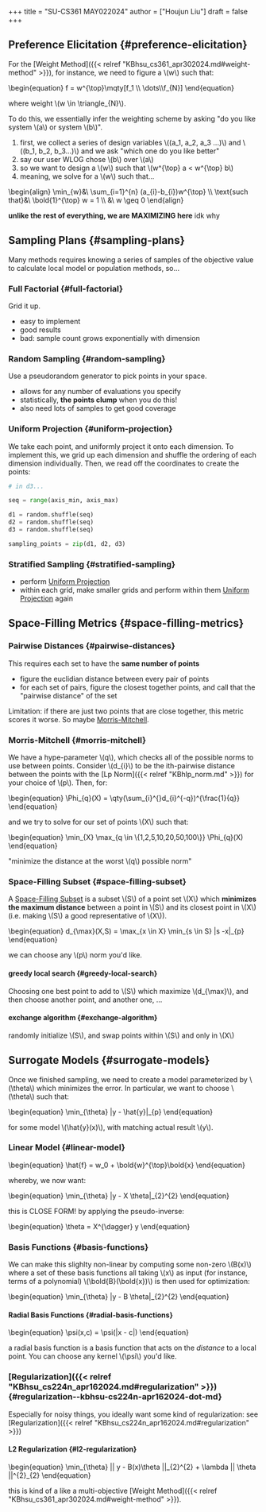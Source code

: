 +++
title = "SU-CS361 MAY022024"
author = ["Houjun Liu"]
draft = false
+++

## Preference Elicitation {#preference-elicitation}

For the [Weight Method]({{< relref "KBhsu_cs361_apr302024.md#weight-method" >}}), for instance, we need to figure a \\(w\\) such that:

\begin{equation}
f = w^{\top}\mqty[f\_1 \\\ \dots\\\f\_{N}]
\end{equation}

where weight \\(w \in \triangle\_{N}\\).

To do this, we essentially infer the weighting scheme by asking "do you like system \\(a\\) or system \\(b\\)".

1.  first, we collect a series of design variables \\((a\_1, a\_2, a\_3 ...)\\) and \\((b\_1, b\_2, b\_3...)\\) and we ask "which one do you like better"
2.  say our user WLOG chose \\(b\\) over \\(a\\)
3.  so we want to design a \\(w\\) such that \\(w^{\top} a < w^{\top} b\\)
4.  meaning, we solve for a \\(w\\) such that...

\begin{align}
\min\_{w}&\ \sum\_{i=1}^{n} (a\_{i}-b\_{i})w^{\top} \\\\
\text{such that}&\ \bold{1}^{\top} w = 1 \\\\
&\ w \geq 0
\end{align}

**unlike the rest of everything, we are MAXIMIZING here** idk why


## Sampling Plans {#sampling-plans}

Many methods requires knowing a series of samples of the objective value to calculate local model or population methods, so...


### Full Factorial {#full-factorial}

Grid it up.

-   easy to implement
-   good results
-   bad: sample count grows exponentially with dimension


### Random Sampling {#random-sampling}

Use a pseudorandom generator to pick points in your space.

-   allows for any number of evaluations you specify
-   statistically, **the points clump** when you do this!
-   also need lots of samples to get good coverage


### Uniform Projection {#uniform-projection}

We take each point, and uniformly project it onto each dimension. To implement this, we grid up each dimension and shuffle the ordering of each dimension individually. Then, we read off the coordinates to create the points:

```python
# in d3...

seq = range(axis_min, axis_max)

d1 = random.shuffle(seq)
d2 = random.shuffle(seq)
d3 = random.shuffle(seq)

sampling_points = zip(d1, d2, d3)
```


### Stratified Sampling {#stratified-sampling}

-   perform [Uniform Projection](#uniform-projection)
-   within each grid, make smaller grids and perform within them [Uniform Projection](#uniform-projection) again


## Space-Filling Metrics {#space-filling-metrics}


### Pairwise Distances {#pairwise-distances}

This requires each set to have the **same number of points**

-   figure the euclidian distance between every pair of points
-   for each set of pairs, figure the closest together points, and call that the "pairwise distance" of the set

Limitation: if there are just two points that are close together, this metric scores it worse. So maybe [Morris-Mitchell](#morris-mitchell).


### Morris-Mitchell {#morris-mitchell}

We have a hype-parameter \\(q\\), which checks all of the possible norms to use between points. Consider \\(d\_{i}\\) to be the ith-pairwise distance between the points with the [Lp Norm]({{< relref "KBhlp_norm.md" >}}) for your choice of \\(p\\). Then, for:

\begin{equation}
\Phi\_{q}(X) = \qty(\sum\_{i}^{}d\_{i}^{-q})^{\frac{1}{q}}
\end{equation}

and we try to solve for our set of points \\(X\\) such that:

\begin{equation}
\min\_{X} \max\_{q \in \\{1,2,5,10,20,50,100\\}} \Phi\_{q}(X)
\end{equation}

"minimize the distance at the worst \\(q\\) possible norm"


### Space-Filling Subset {#space-filling-subset}

A [Space-Filling Subset](#space-filling-subset) is a subset \\(S\\) of a point set \\(X\\) which **minimizes the maximum distance** between a point in \\(S\\) and its closest point in \\(X\\) (i.e. making \\(S\\) a good representative of \\(X\\)).

\begin{equation}
d\_{\max}(X,S) = \max\_{x \in X} \min\_{s \in S} |s -x|\_{p}
\end{equation}

we can choose any \\(p\\) norm you'd like.


#### greedy local search {#greedy-local-search}

Choosing one best point to add to \\(S\\) which maximize \\(d\_{\max}\\), and then choose another point, and another one, ...


#### exchange algorithm {#exchange-algorithm}

randomly initialize \\(S\\), and swap points within \\(S\\) and only in \\(X\\)


## Surrogate Models {#surrogate-models}

Once we finished sampling, we need to create a model parameterized by \\(\theta\\) which minimizes the error. In particular, we want to choose \\(\theta\\) such that:

\begin{equation}
\min\_{\theta} |y - \hat{y}|\_{p}
\end{equation}

for some model \\(\hat{y}(x)\\), with matching actual result \\(y\\).


### Linear Model {#linear-model}

\begin{equation}
\hat{f} = w\_0 + \bold{w}^{\top}\bold{x}
\end{equation}

whereby, we now want:

\begin{equation}
\min\_{\theta} |y - X \theta|\_{2}^{2}
\end{equation}

this is CLOSE FORM! by applying the pseudo-inverse:

\begin{equation}
\theta = X^{\dagger} y
\end{equation}


### Basis Functions {#basis-functions}

We can make this slighlty non-linear by computing some non-zero \\(B(x)\\) where a set of these basis functions all taking \\(x\\) as input (for instance, terms of a polynomial) \\(\bold{B}(\bold{x})\\) is then used for optimization:

\begin{equation}
\min\_{\theta} |y - B \theta|\_{2}^{2}
\end{equation}


#### Radial Basis Functions {#radial-basis-functions}

\begin{equation}
\psi(x,c) = \psi(|x - c|)
\end{equation}

a radial basis function is a basis function that acts on the _distance_ to a local point. You can choose any kernel \\(\psi\\) you'd like.


### [Regularization]({{< relref "KBhsu_cs224n_apr162024.md#regularization" >}}) {#regularization--kbhsu-cs224n-apr162024-dot-md}

Especially for noisy things, you ideally want some kind of regularization: see [Regularization]({{< relref "KBhsu_cs224n_apr162024.md#regularization" >}})


#### L2 Regularization {#l2-regularization}

\begin{equation}
\min\_{\theta} || y - B(x)\theta ||\_{2}^{2} + \lambda  || \theta ||^{2}\_{2}
\end{equation}

this is kind of a like a multi-objective [Weight Method]({{< relref "KBhsu_cs361_apr302024.md#weight-method" >}}).
